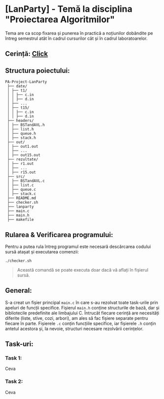 # [LanParty] - Temă la disciplina "Proiectarea Algoritmilor"
Tema are ca scop fixarea și punerea în practică a noțiunilor dobândite pe întreg semestrul atât în cadrul cursurilor cât și în cadrul laboratoarelor.

## Cerință: [Click](https://ocw.cs.pub.ro/courses/sda-ab/tema1)

## Structura poiectului:
```
PA-Project-LanParty
 ├── date/
 │ ├── t1/
 │ │ ├── c.in
 │ │ ├── d.in
 │ ├── ...
 │ ├── t15/
 │ │ ├── c.in
 │ │ ├── d.in
 ├── headers/
 │ ├── BSTandAVL.h
 │ ├── list.h
 │ ├── queue.h
 │ ├── stack.h
 ├── out/
 │ ├── out1.out
 │ ├── ...
 │ ├── out15.out
 ├── rezultate/
 │ ├── r1.out
 │ ├── ...
 │ ├── r15.out
 ├── src/
 │ ├── BSTandAVL.c
 │ ├── list.c
 │ ├── queue.c
 │ ├── stack.c
 ├── README.md
 ├── checker.sh
 ├── lanparty
 ├── main.c
 ├── main.h
 ├── makefile
```
## Rularea & Verificarea programului:
Pentru a putea rula întreg programul este necesară descărcarea codului sursă atașat și executarea comenzii:
```shell
./checker.sh
```
> Această comandă se poate executa doar dacă vă aflați în fișierul sursă.

## General:
S-a creat un fișier principal `main.c` în care s-au rezolvat toate task-urile prin apeluri de funcții specifice. Fișierul `main.h` conține structurile de bază, dar și bibliotecile predefinite ale limbajului C.
Întrucât fiecare cerință are necesități diferite (liste, stive, cozi, arbori), am ales să fac fișiere separate pentru fiecare în parte. Fișierele `.c` conțin funcțiile specifice, iar fișierele `.h` conțin antetul acestora și, la nevoie, structuri necesare rezolvării cerințelor.

## Task-uri:
### Task 1:
Ceva

### Task 2:
Ceva